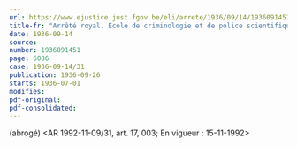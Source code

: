 ```yaml
---
url: https://www.ejustice.just.fgov.be/eli/arrete/1936/09/14/1936091451/justel
title-fr: "Arrêté royal. Ecole de criminologie et de police scientifique. Révision et coordination des statuts."
date: 1936-09-14
source:
number: 1936091451
page: 6086
case: 1936-09-14/31
publication: 1936-09-26
starts: 1936-07-01
modifies:
pdf-original:
pdf-consolidated:
---
```


(abrogé) <AR 1992-11-09/31, art. 17, 003;  En vigueur :  15-11-1992>
